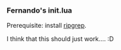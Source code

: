 ### Fernando's init.lua
Prerequisite: install [ripgrep](https://github.com/BurntSushi/ripgrep).

I think that this should just work.... :D

